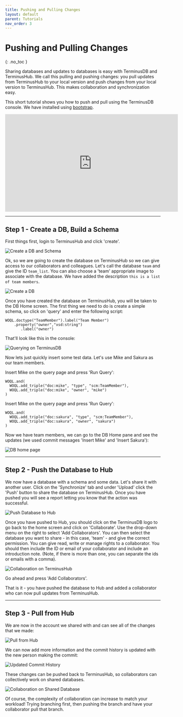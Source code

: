 ```yaml
---
title: Pushing and Pulling Changes
layout: default
parent: Tutorials
nav_order: 3
---
```

# Pushing and Pulling Changes

{: .no_toc }

Sharing databases and updates to databases is easy with TerminusDB and TerminusHub. We call this pulling and pushing changes: you pull updates from TerminusHub to your local version and push changes from your local version to TerminusHub. This makes collaboration and synchronization easy.

This short tutorial shows you how to push and pull using the TerminusDB console. We have installed using [bootstrap](https://github.com/terminusdb/terminusdb-bootstrap). 

<iframe width="560" height="315" src="https://www.youtube.com/embed/zKnFnPQY5Vo" frameborder="0" allow="accelerometer; autoplay; encrypted-media; gyroscope; picture-in-picture" allowfullscreen></iframe>

- - -

## Step 1 - Create a DB, Build a Schema

First things first, login to TerminusHub and click 'create'.

![Create a DB and Schema ](/docs/assets/uploads/logged-in.jpg)

Ok, so we are going to create the database on TerminusHub so we can give access to our collaborators and colleagues. Let's call the database `team` and give the ID `team_list`. You can also choose a 'team' appropriate image to associate with the database. We have added the description `this is a list of team members`.

![Create a DB ](/docs/assets/uploads/create-db.jpg)

Once you have created the database on TerminusHub, you will be taken to the DB Home screen. The first thing we need to do is create a simple schema, so click on 'query' and enter the following script:

```
WOQL.doctype("TeamMember").label("Team Member")
    .property("owner","xsd:string")
       .label("owner")
```

That'll look like this in the console:

![Querying on TerminusDB ](/docs/assets/uploads/schema.jpg)

Now lets just quickly insert some test data. Let's use Mike and Sakura as our team members.

Insert Mike on the query page and press 'Run Query':

```
WOQL.and(
  WOQL.add_triple("doc:mike", "type", "scm:TeamMember"),
  WOQL.add_triple("doc:mike", "owner", "mike")
)
```

Insert Mike on the query page and press 'Run Query':

```
WOQL.and(
  WOQL.add_triple("doc:sakura", "type", "scm:TeamMember"),
  WOQL.add_triple("doc:sakura", "owner", "sakura")
)
```

Now we have team members, we can go to the DB Home pane and see the updates (we used commit messages 'Insert Mike' and 'Insert Sakura'):

![DB home page](/docs/assets/uploads/db-home-with-revision-history.jpg)

- - -

## Step 2 - Push the Database to Hub

We now have a database with a schema and some data. Let's share it with another user. Click on the 'Synchronize' tab and under 'Upload' click the 'Push' button to share the database on TerminusHub. Once you have pushed you will see a report letting you know that the action was successful.

![Push Database to Hub ](/docs/assets/uploads/post-push-1.jpg)

Once you have pushed to Hub, you should click on the TerminusDB logo to go back to the home screen and click on 'Collaborate'. Use the drop-down menu on the right to select 'Add Collaborators'. You can then select the database you want to share - in this case, 'team' - and give the correct permission. You can give read, write or manage rights to a collaborator. You should then include the ID or email of your collaborator and include an introduction note. (Note, if there is more than one, you can separate the ids or emails with a comma).

![Collaboration on TerminusHub ](/docs/assets/uploads/collaborate.jpg)

Go ahead and press 'Add Collaborators'.

That is it - you have pushed the database to Hub and added a collaborator who can now pull updates from TerminusHub.

- - -

## Step 3 - Pull from Hub

We are now in the account we shared with and can see all of the changes that we made:

![Pull from Hub ](/docs/assets/uploads/db-home-luke.jpg)

We can now add more information and the commit history is updated with the new person making the commit:

![Updated Commit History ](/docs/assets/uploads/add-new-luke.jpg)

These changes can be pushed back to TerminusHub, so collaborators can collectively work on shared databases.

![Collaboration on Shared Database ](/docs/assets/uploads/pull-slide.jpg)

Of course, the complexity of collaboration can increase to match your workload! Trying branching first, then pushing the branch and have your collaborator pull that branch.